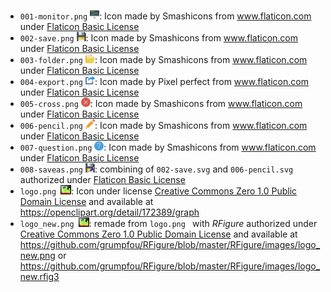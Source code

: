 * `001-monitor.png` <img src="001-monitor.png" height=15>: Icon made by Smashicons from www.flaticon.com under [Flaticon Basic License](https://file000.flaticon.com/downloads/license/license.pdf)
* `002-save.png` <img src="002-save.png" height=15>: Icon made by Smashicons from www.flaticon.com under [Flaticon Basic License](https://file000.flaticon.com/downloads/license/license.pdf)
* `003-folder.png` <img src="003-folder.png" height=15>: Icon made by Smashicons from www.flaticon.com under [Flaticon Basic License](https://file000.flaticon.com/downloads/license/license.pdf)
* `004-export.png` <img src="004-export.png" height=15>: Icon made by Pixel perfect from www.flaticon.com under [Flaticon Basic License](https://file000.flaticon.com/downloads/license/license.pdf)
* `005-cross.png` <img src="005-cross.png" height=15>: Icon made by Smashicons from www.flaticon.com under [Flaticon Basic License](https://file000.flaticon.com/downloads/license/license.pdf)
* `006-pencil.png` <img src="006-pencil.png" height=15>: Icon made by Smashicons from www.flaticon.com under [Flaticon Basic License](https://file000.flaticon.com/downloads/license/license.pdf)
* `007-question.png` <img src="007-question.png" height=15>: Icon made by Smashicons from www.flaticon.com under [Flaticon Basic License](https://file000.flaticon.com/downloads/license/license.pdf)
* `008-saveas.png` <img src="008-saveas.png" height=15>: combining of  `002-save.svg` and `006-pencil.svg` authorized under [Flaticon Basic License](https://file000.flaticon.com/downloads/license/license.pdf)
* `logo.png `<img src="logo.png" height=15>: Icon  under license [Creative Commons Zero 1.0 Public Domain License](https://creativecommons.org/publicdomain/zero/1.0/) and available at https://openclipart.org/detail/172389/graph
* `logo_new.png `<img src="logo.png" height=15>: remade from `logo.png ` with *RFigure* authorized under [Creative Commons Zero 1.0 Public Domain License](https://creativecommons.org/publicdomain/zero/1.0/) and available at https://github.com/grumpfou/RFigure/blob/master/RFigure/images/logo_new.png or https://github.com/grumpfou/RFigure/blob/master/RFigure/images/logo_new.rfig3

